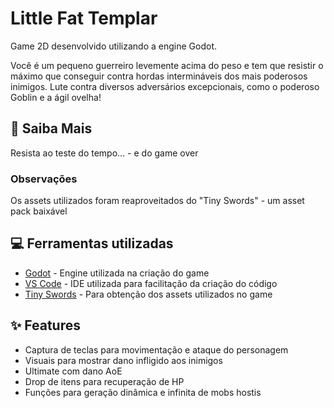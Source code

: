 # Little Fat Templar

Game 2D desenvolvido utilizando a engine Godot.

Você é um pequeno guerreiro levemente acima do peso e tem que resistir o máximo que conseguir contra hordas intermináveis dos mais poderosos inimigos.
Lute contra diversos adversários excepcionais, como o poderoso Goblin e a ágil ovelha!

## 🔎 Saiba Mais

Resista ao teste do tempo... - e do game over

### Observações
Os assets utilizados foram reaproveitados do "Tiny Swords" - um asset pack baixável

## 💻 Ferramentas utilizadas

- [Godot](https://godotengine.org/) - Engine utilizada na criação do game
- [VS Code](https://code.visualstudio.com/) - IDE utilizada para facilitação da criação do código
- [Tiny Swords](https://pixelfrog-assets.itch.io/tiny-swords) - Para obtenção dos assets utilizados no game


## ✨ Features

- Captura de teclas para movimentação e ataque do personagem
- Visuais para mostrar dano infligido aos inimigos
- Ultimate com dano AoE
- Drop de itens para recuperação de HP
- Funções para geração dinâmica e infinita de mobs hostis


